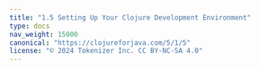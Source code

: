 ```yaml
---
title: "1.5 Setting Up Your Clojure Development Environment"
type: docs
nav_weight: 15000
canonical: "https://clojureforjava.com/5/1/5"
license: "© 2024 Tokenizer Inc. CC BY-NC-SA 4.0"
---
```

